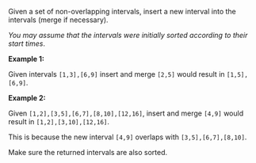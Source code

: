 <div class="markdown-content" id="problem-content">
<p>Given a set of non-overlapping intervals, insert a new interval into the intervals (merge if necessary).</p>
<p><em>You may assume that the intervals were initially sorted according to their start times</em>.</p>
<p><strong>Example 1:</strong></p>
<p>Given intervals <code class="highlighter-rouge">[1,3],[6,9]</code> insert and merge <code class="highlighter-rouge">[2,5]</code> would result in <code class="highlighter-rouge">[1,5],[6,9]</code>.</p>
<p><strong>Example 2:</strong></p>
<p>Given <code class="highlighter-rouge">[1,2],[3,5],[6,7],[8,10],[12,16]</code>, insert and merge <code class="highlighter-rouge">[4,9]</code> would result in <code class="highlighter-rouge">[1,2],[3,10],[12,16]</code>.</p>
<p>This is because the new interval <code class="highlighter-rouge">[4,9]</code> overlaps with <code class="highlighter-rouge">[3,5],[6,7],[8,10]</code>.</p>
<p>Make sure the returned intervals are also sorted.</p>

</div>